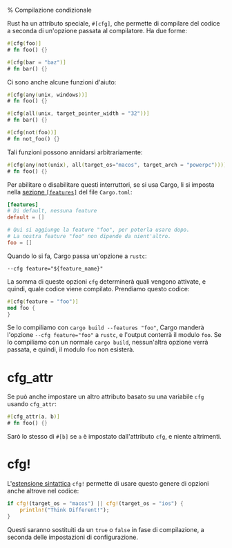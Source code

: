 % Compilazione condizionale

Rust ha un attributo speciale, `#[cfg]`, che permette di compilare del codice
a seconda di un'opzione passata al compilatore. Ha due forme:

```rust
#[cfg(foo)]
# fn foo() {}

#[cfg(bar = "baz")]
# fn bar() {}
```

Ci sono anche alcune funzioni d'aiuto:

```rust
#[cfg(any(unix, windows))]
# fn foo() {}

#[cfg(all(unix, target_pointer_width = "32"))]
# fn bar() {}

#[cfg(not(foo))]
# fn not_foo() {}
```

Tali funzioni possono annidarsi arbitrariamente:

```rust
#[cfg(any(not(unix), all(target_os="macos", target_arch = "powerpc")))]
# fn foo() {}
```

Per abilitare o disabilitare questi interruttori, se si usa Cargo,
li si imposta nella [sezione `[features]`][features] del file `Cargo.toml`:

[features]: http://doc.crates.io/manifest.html#the-features-section

```toml
[features]
# Di default, nessuna feature
default = []

# Qui si aggiunge la feature "foo", per poterla usare dopo.
# La nostra feature "foo" non dipende da nient'altro.
foo = []
```

Quando lo si fa, Cargo passa un'opzione a `rustc`:

```text
--cfg feature="${feature_name}"
```

La somma di queste opzioni `cfg` determinerà quali vengono attivate, e quindi,
quale codice viene compilato. Prendiamo questo codice:

```rust
#[cfg(feature = "foo")]
mod foo {
}
```

Se lo compiliamo con `cargo build --features "foo"`, Cargo manderà l'opzione
`--cfg feature="foo"` a `rustc`, e l'output conterrà il modulo `foo`.
Se lo compiliamo con un normale `cargo build`, nessun'altra opzione verrà
passata, e quindi, il modulo `foo` non esisterà.

# cfg_attr

Se può anche impostare un altro attributo basato su una variabile `cfg`
usando `cfg_attr`:

```rust
#[cfg_attr(a, b)]
# fn foo() {}
```

Sarò lo stesso di `#[b]` se `a` è impostato dall'attributo `cfg`, e niente
altrimenti.

# cfg!

L'[estensione sintattica][compilerplugins] `cfg!` permette di usare
questo genere di opzioni anche altrove nel codice:

```rust
if cfg!(target_os = "macos") || cfg!(target_os = "ios") {
    println!("Think Different!");
}
```

[compilerplugins]: compiler-plugins.html

Questi saranno sostituiti da un `true` o `false` in fase di compilazione,
a seconda delle impostazioni di configurazione.
